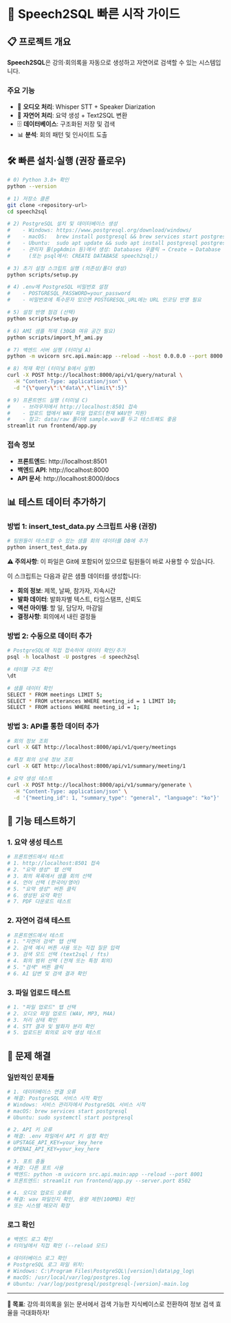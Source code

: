# 🚀 Speech2SQL 빠른 시작 가이드

## 📋 프로젝트 개요

**Speech2SQL**은 강의·회의록을 자동으로 생성하고 자연어로 검색할 수 있는 시스템입니다.

### 주요 기능
- 🎵 **오디오 처리**: Whisper STT + Speaker Diarization
- 🧠 **자연어 처리**: 요약 생성 + Text2SQL 변환
- 🗄️ **데이터베이스**: 구조화된 저장 및 검색
- 📊 **분석**: 회의 패턴 및 인사이트 도출

## 🛠️ 빠른 설치·실행 (권장 플로우)
```bash
# 0) Python 3.8+ 확인
python --version

# 1) 저장소 클론
git clone <repository-url>
cd speech2sql

# 2) PostgreSQL 설치 및 데이터베이스 생성
#    - Windows: https://www.postgresql.org/download/windows/
#    - macOS:   brew install postgresql && brew services start postgresql
#    - Ubuntu:  sudo apt update && sudo apt install postgresql postgresql-contrib
#    - 관리자 툴(pgAdmin 등)에서 생성: Databases 우클릭 → Create → Database → 이름: speech2sql, Owner: postgres
#      (또는 psql에서: CREATE DATABASE speech2sql;)

# 3) 초기 설정 스크립트 실행 (의존성/폴더 생성)
python scripts/setup.py

# 4) .env에 PostgreSQL 비밀번호 설정
#    - POSTGRESQL_PASSWORD=your_password
#    - 비밀번호에 특수문자 있으면 POSTGRESQL_URL에는 URL 인코딩 반영 필요

# 5) 설정 반영 점검 (선택)
python scripts/setup.py

# 6) AMI 샘플 적재 (30GB 여유 공간 필요)
python scripts/import_hf_ami.py

# 7) 백엔드 서버 실행 (터미널 A)
python -m uvicorn src.api.main:app --reload --host 0.0.0.0 --port 8000

# 8) 적재 확인 (터미널 B에서 실행)
curl -X POST http://localhost:8000/api/v1/query/natural \
  -H "Content-Type: application/json" \
  -d "{\"query\":\"data\",\"limit\":5}"

# 9) 프론트엔드 실행 (터미널 C)
#    - 브라우저에서 http://localhost:8501 접속
#    - 업로드 탭에서 WAV 파일 업로드(현재 WAV만 지원)
#    - 참고: data/raw 폴더에 sample.wav를 두고 테스트해도 좋음
streamlit run frontend/app.py
```

### 접속 정보
- **프론트엔드**: http://localhost:8501
- **백엔드 API**: http://localhost:8000
- **API 문서**: http://localhost:8000/docs

## 📊 테스트 데이터 추가하기

### 방법 1: insert_test_data.py 스크립트 사용 (권장)
```bash
# 팀원들이 테스트할 수 있는 샘플 회의 데이터를 DB에 추가
python insert_test_data.py
```

**⚠️ 주의사항**: 이 파일은 Git에 포함되어 있으므로 팀원들이 바로 사용할 수 있습니다.

이 스크립트는 다음과 같은 샘플 데이터를 생성합니다:
- **회의 정보**: 제목, 날짜, 참가자, 지속시간
- **발화 데이터**: 발화자별 텍스트, 타임스탬프, 신뢰도
- **액션 아이템**: 할 일, 담당자, 마감일
- **결정사항**: 회의에서 내린 결정들

### 방법 2: 수동으로 데이터 추가
```bash
# PostgreSQL에 직접 접속하여 데이터 확인/추가
psql -h localhost -U postgres -d speech2sql

# 테이블 구조 확인
\dt

# 샘플 데이터 확인
SELECT * FROM meetings LIMIT 5;
SELECT * FROM utterances WHERE meeting_id = 1 LIMIT 10;
SELECT * FROM actions WHERE meeting_id = 1;
```

### 방법 3: API를 통한 데이터 추가
```bash
# 회의 정보 조회
curl -X GET http://localhost:8000/api/v1/query/meetings

# 특정 회의 상세 정보 조회
curl -X GET http://localhost:8000/api/v1/summary/meeting/1

# 요약 생성 테스트
curl -X POST http://localhost:8000/api/v1/summary/generate \
  -H "Content-Type: application/json" \
  -d '{"meeting_id": 1, "summary_type": "general", "language": "ko"}'
```

## 🧪 기능 테스트하기

### 1. 요약 생성 테스트
```bash
# 프론트엔드에서 테스트
# 1. http://localhost:8501 접속
# 2. "요약 생성" 탭 선택
# 3. 회의 목록에서 샘플 회의 선택
# 4. 언어 선택 (한국어/영어)
# 5. "요약 생성" 버튼 클릭
# 6. 생성된 요약 확인
# 7. PDF 다운로드 테스트
```

### 2. 자연어 검색 테스트
```bash
# 프론트엔드에서 테스트
# 1. "자연어 검색" 탭 선택
# 2. 검색 예시 버튼 사용 또는 직접 질문 입력
# 3. 검색 모드 선택 (text2sql / fts)
# 4. 회의 범위 선택 (전체 또는 특정 회의)
# 5. "검색" 버튼 클릭
# 6. AI 답변 및 검색 결과 확인
```

### 3. 파일 업로드 테스트
```bash
# 1. "파일 업로드" 탭 선택
# 2. 오디오 파일 업로드 (WAV, MP3, M4A)
# 3. 처리 상태 확인
# 4. STT 결과 및 발화자 분리 확인
# 5. 업로드된 회의로 요약 생성 테스트
```

## 🔧 문제 해결

### 일반적인 문제들
```bash
# 1. 데이터베이스 연결 오류
# 해결: PostgreSQL 서비스 시작 확인
# Windows: 서비스 관리자에서 PostgreSQL 서비스 시작
# macOS: brew services start postgresql
# Ubuntu: sudo systemctl start postgresql

# 2. API 키 오류
# 해결: .env 파일에서 API 키 설정 확인
# UPSTAGE_API_KEY=your_key_here
# OPENAI_API_KEY=your_key_here

# 3. 포트 충돌
# 해결: 다른 포트 사용
# 백엔드: python -m uvicorn src.api.main:app --reload --port 8001
# 프론트엔드: streamlit run frontend/app.py --server.port 8502

# 4. 오디오 업로드 오류류
# 해결: wav 파일인지 확인, 용량 제한(100MB) 확인
# 또는 시스템 메모리 확장
```

### 로그 확인
```bash
# 백엔드 로그 확인
# 터미널에서 직접 확인 (--reload 모드)

# 데이터베이스 로그 확인
# PostgreSQL 로그 파일 위치:
# Windows: C:\Program Files\PostgreSQL\[version]\data\pg_log\
# macOS: /usr/local/var/log/postgres.log
# Ubuntu: /var/log/postgresql/postgresql-[version]-main.log
```

---

**🎯 목표**: 강의·회의록을 읽는 문서에서 검색 가능한 지식베이스로 전환하여 정보 검색 효율을 극대화하자!
